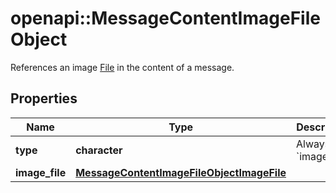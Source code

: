 # openapi::MessageContentImageFileObject

References an image [File](/docs/api-reference/files) in the content of a message.

## Properties
Name | Type | Description | Notes
------------ | ------------- | ------------- | -------------
**type** | **character** | Always &#x60;image_file&#x60;. | [Enum: [image_file]] 
**image_file** | [**MessageContentImageFileObjectImageFile**](MessageContentImageFileObject_image_file.md) |  | 


